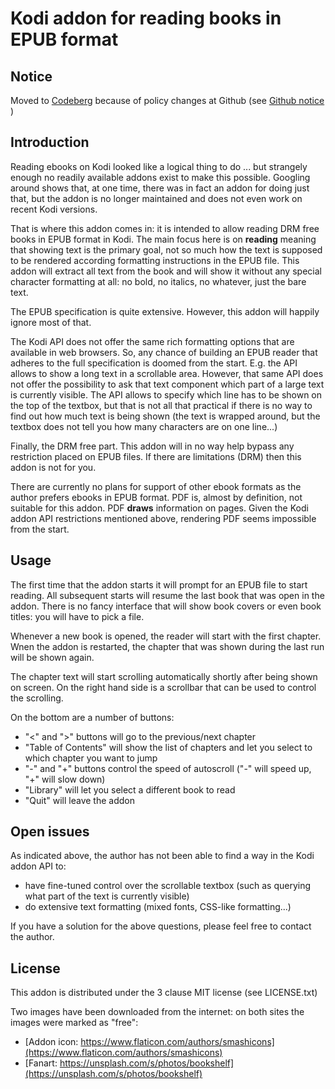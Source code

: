 # Kodi addon for reading books in EPUB format

## Notice

Moved to [Codeberg]([https://codeberg.org/evilwan/script.kekkisear) because of policy changes at Github (see
[Github notice](https://github.blog/2023-03-09-raising-the-bar-for-software-security-github-2fa-begins-march-13) )

## Introduction
Reading ebooks on Kodi looked like a logical thing to do ... but strangely enough no readily available addons exist to make this possible. Googling around shows that, at one time, there was in fact an addon for doing just that, but the addon is no longer maintained and does not even work on recent Kodi versions.

That is where this addon comes in: it is intended to allow reading DRM free books in EPUB format in Kodi. The main focus here is on **reading** meaning that showing text is the primary goal, not so much how the text is supposed to be rendered according formatting instructions in the EPUB file. This addon will extract all text from the book and will show it without any special character formatting at all: no bold, no italics, no whatever, just the bare text.

The EPUB specification is quite extensive. However, this addon will happily ignore most of that.

The Kodi API does not offer the same rich formatting options that are available in web browsers. So, any chance of building an EPUB reader that adheres to the full specification is doomed from the start. E.g. the API allows to show a long text in a scrollable area. However, that same API does not offer the possibility to ask that text component which part of a large text is currently visible. The API allows to specify which line has to be shown on the top of the textbox, but that is not all that practical if there is no way to find out how much text is being shown (the text is wrapped around, but the textbox does not tell you how many characters are on one line...)

Finally, the DRM free part. This addon will in no way help bypass any restriction placed on EPUB files. If there are limitations (DRM) then this addon is not for you.

There are currently no plans for support of other ebook formats as the author prefers ebooks in EPUB format. PDF is, almost by definition, not suitable for this addon. PDF **draws** information on pages. Given the Kodi addon API restrictions mentioned above, rendering PDF seems impossible from the start.

## Usage
The first time that the addon starts it will prompt for an EPUB file to start reading. All subsequent starts will resume the last book that was open in the addon. There is no fancy interface that will show book covers or even book titles: you will have to pick a file.

Whenever a new book is opened, the reader will start with the first chapter. Wnen the addon is restarted, the chapter that was shown during the last run will be shown again.

The chapter text will start scrolling automatically shortly after being shown on screen. On the right hand side is a scrollbar that can be used to control the scrolling.

On the bottom are a number of buttons:

- "<" and ">" buttons will go to the previous/next chapter
- "Table of Contents" will show the list of chapters and let you select to which chapter you want to jump
- "-" and "+" buttons control the speed of autoscroll ("-" will speed up, "+" will slow down)
- "Library" will let you select a different book to read
- "Quit" will leave the addon

## Open issues
As indicated above, the author has not been able to find a way in the Kodi addon API to:

- have fine-tuned control over the scrollable textbox (such as querying what part of the text is currently visible)
- do extensive text formatting (mixed fonts, CSS-like formatting...)

If you have a solution for the above questions, please feel free to contact the author.

## License
This addon is distributed under the 3 clause MIT license (see LICENSE.txt)

Two images have been downloaded from the internet: on both sites the images were marked as "free":

- [Addon icon: https://www.flaticon.com/authors/smashicons](https://www.flaticon.com/authors/smashicons)
- [Fanart: https://unsplash.com/s/photos/bookshelf](https://unsplash.com/s/photos/bookshelf)

